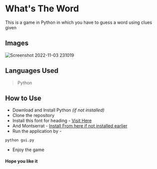 # What's The Word 
This is a game in Python in which you have to guess a word using clues given

## Images
![Screenshot 2022-11-03 231019](https://user-images.githubusercontent.com/85222136/199795326-b5c1236d-ae46-4d62-aa6b-5dd67b5837d7.png)

## Languages Used
> Python

## How to Use
* Download and Install Python *(if not installed)*
* Clone the repository
* Install this font for heading - 
[Visit Here](https://www.fontspace.com/dont-turn-the-lights-on-font-f11820)
* And Montserrat - [Install From here if not installed earlier](https://fonts.google.com/specimen/Montserrat)
* Run the application by -
```bash
python gui.py
```
* Enjoy the game

#### Hope you like it
